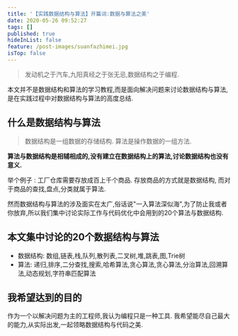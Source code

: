 ```yaml
---
title: '【实践数据结构与算法】开篇词:数据与算法之美'
date: 2020-05-26 09:52:27
tags: []
published: true
hideInList: false
feature: /post-images/suanfazhimei.jpg
isTop: false
---
```

> 发动机之于汽车,九阳真经之于张无忌,数据结构之于编程.

本文并不是数据结构和算法的学习教程,而是面向解决问题来讨论数据结构与算法,是在实践过程中对数据结构与算法的高度总结.
<!-- more -->

## 什么是数据结构与算法

> 数据结构是一组数据的存储结构. 算法是操作数据的一组方法. 

**算法与数据结构是相辅相成的,没有建立在数据结构上的算法,讨论数据结构也没有意义.**

举个例子 : 工厂仓库需要存放成百上千个商品. 存放商品的方式就是数据结构, 而对于商品的查找,盘点,分类就属于算法.

然而数据结构与算法的涉及面实在太广,俗话说"一入算法深似海",为了防止我或者你放弃,所以我们集中讨论实际工作与代码优化中会用到的20个算法与数据结构.

## 本文集中讨论的20个数据结构与算法

- 数据结构: 数组,链表,栈,队列,散列表,二叉树,堆,跳表,图,Trie树
- 算法: 递归,排序,二分查找,搜索,哈希算法,贪心算法,贪心算法,分治算法,回溯算法,动态规划,字符串匹配算法


## 我希望达到的目的

作为一个以解决问题为主的工程师,我认为编程只是一种工具. 我希望能尽自己最大的能力,从实际出发,一起领略数据结构与代码之美.